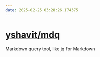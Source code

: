 ```yaml
---
date: 2025-02-25 03:28:26.174375
---
```


# [yshavit/mdq](https://github.com/yshavit/mdq)

Markdown query tool, like jq for Markdown